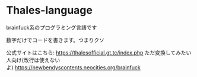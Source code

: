 # Thales-language
brainfuck系のプログラミング言語です

数字だけでコードを書きます。つまりクソ

公式サイトはこちら: https://thalesofficial.gt.tc/index.php
ただ変換してみたい人向け(改行は使えないよ):https://newbendyscontents.neocities.org/brainfuck
